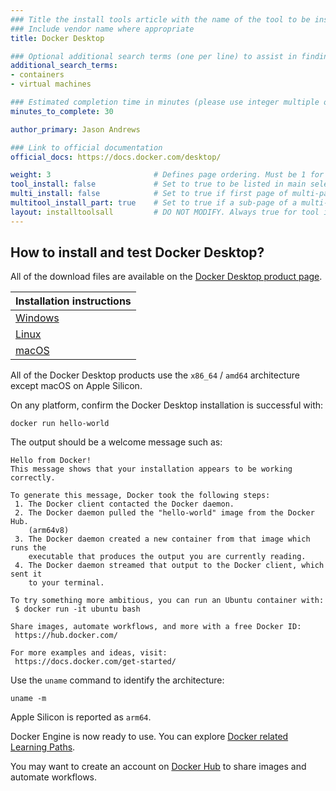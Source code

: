 ```yaml
---
### Title the install tools article with the name of the tool to be installed
### Include vendor name where appropriate
title: Docker Desktop

### Optional additional search terms (one per line) to assist in finding the article
additional_search_terms:
- containers
- virtual machines

### Estimated completion time in minutes (please use integer multiple of 5)
minutes_to_complete: 30

author_primary: Jason Andrews

### Link to official documentation
official_docs: https://docs.docker.com/desktop/

weight: 3                       # Defines page ordering. Must be 1 for first (or only) page.
tool_install: false             # Set to true to be listed in main selection page, else false
multi_install: false            # Set to true if first page of multi-page article, else false
multitool_install_part: true    # Set to true if a sub-page of a multi-page article, else false
layout: installtoolsall         # DO NOT MODIFY. Always true for tool install articles
---
```

## How to install and test Docker Desktop?

All of the download files are available on the 
[Docker Desktop product page](https://www.docker.com/products/docker-desktop/).

| Installation instructions |
|-------|
| [Windows](https://docs.docker.com/desktop/install/windows-install/) |
| [Linux](https://docs.docker.com/desktop/install/linux-install/) |
| [macOS](https://docs.docker.com/desktop/install/mac-install) |

All of the Docker Desktop products use the `x86_64` / `amd64` architecture except macOS on Apple Silicon.

On any platform, confirm the Docker Desktop installation is successful with:
```console
docker run hello-world
```
The output should be a welcome message such as:
```output
Hello from Docker!
This message shows that your installation appears to be working correctly.

To generate this message, Docker took the following steps:
 1. The Docker client contacted the Docker daemon.
 2. The Docker daemon pulled the "hello-world" image from the Docker Hub.
    (arm64v8)
 3. The Docker daemon created a new container from that image which runs the
    executable that produces the output you are currently reading.
 4. The Docker daemon streamed that output to the Docker client, which sent it
    to your terminal.

To try something more ambitious, you can run an Ubuntu container with:
 $ docker run -it ubuntu bash

Share images, automate workflows, and more with a free Docker ID:
 https://hub.docker.com/

For more examples and ideas, visit:
 https://docs.docker.com/get-started/
```

Use the `uname` command to identify the architecture:
```console
uname -m
```
Apple Silicon is reported as `arm64`.

Docker Engine is now ready to use. You can explore [Docker related Learning Paths](/tag/docker/).

You may want to create an account on [Docker Hub](https://hub.docker.com) to share images and automate workflows.
